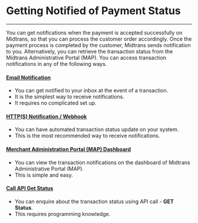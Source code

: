 # Getting Notified of Payment Status
<hr>
You can get notifications when the payment is accepted successfully on Midtrans, so that you can process the customer order accordingly. Once the payment process is completed by the customer, Midtrans sends notification to you. Alternatively, you can retrieve the transaction status from the Midtrans Administrative Portal (MAP). You can access transaction notifications in any of the following ways.




<div class="my-card">

#### [Email Notification](/en/after-payment/email-notification.md)
- You can get notified to your inbox at the event of a transaction.
- It is the simplest way to receive notifications.
- It requires no complicated set up.

</div>

<div class="my-card">

#### [HTTP(S) Notification / Webhook](/en/after-payment/http-notification.md)
- You can have automated transaction status update on your system.
- This is the most recommended way to receive notifications.

</div>

<div class="my-card">

#### [Merchant Administration Portal (MAP) Dashboard](/en/after-payment/dashboard-usage.md)
- You can view the transaction notifications on the dashboard of Midtrans Administrative Portal (MAP).
- This is simple and easy.

</div>

<div class="my-card">

#### [Call API Get Status](/en/after-payment/get-status.md)
- You can enquire about the transaction status using API call - **GET Status**.
- This requires programming knowledge.

</div>